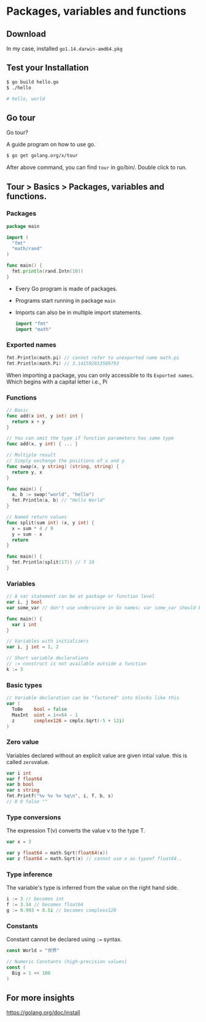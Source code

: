 # Packages, variables and functions

## Download

In my case, installed `go1.14.darwin-amd64.pkg`

## Test your Installation

```bash
$ go build hello.go
$ ./hello

# hello, world
```

## Go tour

Go tour?

A guide program on how to use go.

```bash
$ go get golang.org/x/tour
```

After above command, you can find `tour` in go/bin/.
Double click to run.

## Tour > Basics > Packages, variables and functions.

### Packages

```go
package main

import (
  "fmt"
  "math/rand"
)

func main() {
  fmt.println(rand.Intn(10))
}
```

- Every Go program is made of packages.
- Programs start running in package `main`
- Imports can also be in multiple import statements.

  ```go
  import "fmt"
  import "math"
  ```

### Exported names

```go
fmt.Println(math.pi) // cannot refer to unexported name math.pi
fmt.Println(math.Pi) // 3.141592653589793
```

When importing a package, you can only accessible to its `Exported names`. Which begins with a capital letter i.e., Pi

### Functions

```go
// Basic
func add(x int, y int) int {
  return x + y
}

// You can omit the type if function parameters has same type
func add(x, y int) { ... }

// Multiple result
// Simply exchange the positions of x and y
func swap(x, y string) (string, string) {
  return y, x
}

func main() {
  a, b := swap("world", "hello")
  fmt.Println(a, b) // "Hello World"
}

// Named return values
func split(sum int) (x, y int) {
  x = sum * 4 / 9
  y = sum - x
  return
}

func main() {
  fmt.Println(split(17)) // 7 10
}
```

### Variables

```go
// A var statement can be at package or function level
var i, j bool
var some_var // don't use underscore in Go names; var some_var should be someVar

func main() {
  var i int
}

// Variables with initializers
var i, j int = 1, 2

// Short variable declarations
// := construct is not available outside a function
k := 3
```

### Basic types

```go
// Variable declaration can be "factored" into blocks like this
var (
  ToBe    bool = false
  MaxInt  uint = 1<<64 - 1
  z       complex128 = cmplx.Sqrt(-5 + 12i)
)
```

### Zero value

Variables declared without an explicit value are given intial value. this is called `zero`value.

```go
var i int
var f float64
var b bool
var s string
fmt.Printf("%v %v %v %q\n", i, f, b, s)
// 0 0 false ""
```

### Type conversions

The expression T(v) converts the value v to the type T.

```go
var x = 3

var y float64 = math.Sqrt(float64(x))
var z float64 = math.Sqrt(x) // cannot use x as typeof float64..
```

### Type inference

The variable's type is inferred from the value on the right hand side.

```go
i := 3 // becomes int
f := 3.14 // becomes float64
g := 0.993 + 0.5i // becomes complexx128
```

### Constants

Constant cannot be declared using `:=` syntax.

```go
const World = "世界"

// Numeric Constants (high-precision values)
const (
  Big = 1 << 100
)
```

## For more insights

https://golang.org/doc/install
